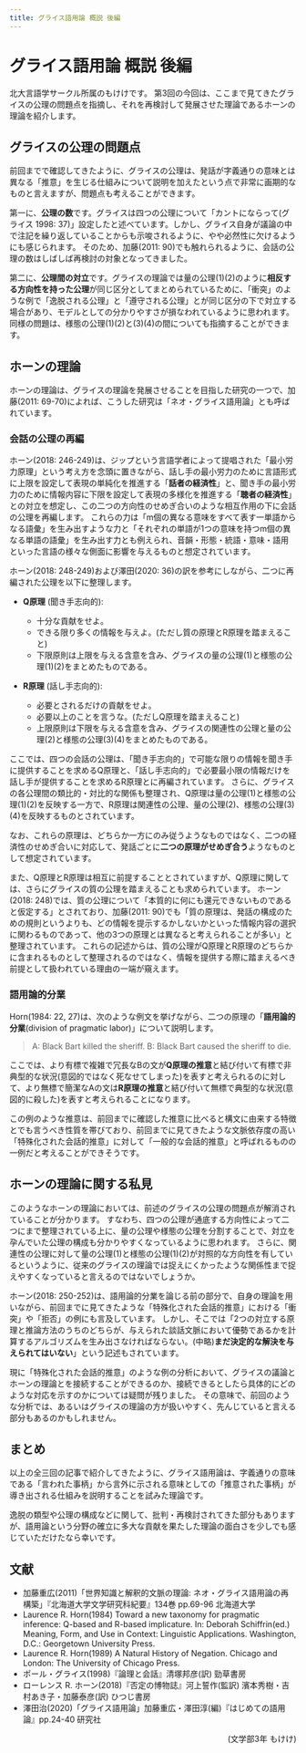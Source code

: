 ```yaml
---
title: グライス語用論 概説 後編
---
```


# グライス語用論 概説 後編

北大言語学サークル所属のもけけです。
第3回の今回は、ここまで見てきたグライスの公理の問題点を指摘し、それを再検討して発展させた理論であるホーンの理論を紹介します。

## グライスの公理の問題点

前回までで確認してきたように、グライスの公理は、発話が字義通りの意味とは異なる「推意」を生じる仕組みについて説明を加えたという点で非常に画期的なものと言えますが、問題点も考えることができます。

第一に、**公理の数**です。グライスは四つの公理について「カントにならって(グライス 1998: 37)」設定したと述べています。しかし、グライス自身が議論の中で注記を繰り返していることからも示唆されるように、やや必然性に欠けるようにも感じられます。
そのため、加藤(2011: 90)でも触れられるように、会話の公理の数はしばしば再検討の対象となってきました。

第二に、**公理間の対立**です。グライスの理論では量の公理(1)(2)のように**相反する方向性を持った公理**が同じ区分としてまとめられているために、「衝突」のような例で「逸脱される公理」と「遵守される公理」とが同じ区分の下で対立する場合があり、モデルとしての分かりやすさが損なわれているように思われます。同様の問題は、様態の公理(1)(2)と(3)(4)の間についても指摘することができます。

## ホーンの理論

ホーンの理論は、グライスの理論を発展させることを目指した研究の一つで、加藤(2011: 69-70)によれば、こうした研究は「ネオ・グライス語用論」とも呼ばれています。

### 会話の公理の再編

ホーン(2018: 246-249)は、ジップという言語学者によって提唱された「最小労力原理」という考え方を念頭に置きながら、話し手の最小労力のために言語形式に上限を設定して表現の単純化を推進する「**話者の経済性**」と、聞き手の最小労力のために情報内容に下限を設定して表現の多様化を推進する「**聴者の経済性**」との対立を想定し、この二つの方向性のせめぎ合いのような相互作用の下に会話の公理を再編します。
これらの力は「m個の異なる意味をすべて表す一単語からなる語彙」を生み出すような力と「それぞれの単語が1つの意味を持つm個の異なる単語の語彙」を生み出す力とも例えられ、音韻・形態・統語・意味・語用といった言語の様々な側面に影響を与えるものと想定されています。

ホーン(2018: 248-249)および澤田(2020: 36)の訳を参考にしながら、二つに再編された公理を以下に整理します。

- **Q原理** (聞き手志向的):
  - 十分な貢献をせよ。
  - できる限り多くの情報を与えよ。(ただし質の原理とR原理を踏まえること)
  - 下限原則は上限を与える含意を含み、グライスの量の公理(1)と様態の公理(1)(2)をまとめたものである。

- **R原理** (話し手志向的):
  - 必要とされるだけの貢献をせよ。
  - 必要以上のことを言うな。(ただしQ原理を踏まえること)
  - 上限原則は下限を与える含意を含み、グライスの関連性の公理と量の公理(2)と様態の公理(3)(4)をまとめたものである。

ここでは、四つの会話の公理は、「聞き手志向的」で可能な限りの情報を聞き手に提供することを求めるQ原理と、「話し手志向的」で必要最小限の情報だけを話し手が提供することを求めるR原理とに再編されています。
さらに、グライスの各公理間の類比的・対比的な関係も整理され、Q原理は量の公理(1)と様態の公理(1)(2)を反映する一方で、R原理は関連性の公理、量の公理(2)、様態の公理(3)(4)を反映するものとされています。

なお、これらの原理は、どちらか一方にのみ従うようなものではなく、二つの経済性のせめぎ合いに対応して、発話ごとに**二つの原理がせめぎ合う**ようなものとして想定されています。

また、Q原理とR原理は相互に前提することとされていますが、Q原理に関しては、さらにグライスの質の公理を踏まえることも求められています。
ホーン(2018: 248)では、質の公理について「本質的に何にも還元できないものであると仮定する」とされており、加藤(2011: 90)でも「質の原理は、発話の構成のための規則というよりも、どの情報を提示するかしないかといった情報内容の選択に関わるものであって、他の3つの原理とは異なると考えられることが多い」と整理されています。
これらの記述からは、質の公理がQ原理とR原理のどちらかに含まれるものとして整理されるのではなく、情報を提供する際に踏まえるべき前提として扱われている理由の一端が窺えます。

### 語用論的分業

Horn(1984: 22, 27)は、次のような例文を挙げながら、二つの原理の「**語用論的分業**(division of pragmatic labor)」について説明します。

> A: Black Bart killed the sheriff.
> B: Black Bart caused the sheriff to die.

ここでは、より有標で複雑で冗長なBの文が**Q原理の推意**と結び付いて有標で非典型的な状況(意図的ではなく死なせてしまった)を表すと考えられるのに対して、より無標で簡潔なAの文は**R原理の推意**と結び付いて無標で典型的な状況(意図的に殺した)を表すと考えられることになります。

この例のような推意は、前回までに確認した推意に比べると構文に由来する特徴とでも言うべき性質を帯びており、前回までに見てきたような文脈依存度の高い「特殊化された会話的推意」に対して「一般的な会話的推意」と呼ばれるものの一例だと考えることができそうです。

## ホーンの理論に関する私見

このようなホーンの理論においては、前述のグライスの公理の問題点が解消されていることが分かります。
すなわち、四つの公理が通底する方向性によって二つにまで整理されている上に、量の公理や様態の公理を分割することで、対立を孕んでいた公理の構成も分かりやすくなっているように思われます。
さらに、関連性の公理に対して量の公理(1)と様態の公理(1)(2)が対照的な方向性を有しているというように、従来のグライスの理論では捉えにくかったような関係性まで捉えやすくなっていると言えるのではないでしょうか。

ホーン(2018: 250-252)は、語用論的分業を論じる前の部分で、自身の理論を用いながら、前回までに見てきたような「特殊化された会話的推意」における「衝突」や「拒否」の例にも言及しています。
しかし、そこでは「2つの対立する原理と推論方法のうちのどちらが、与えられた談話文脈において優勢であるかを計算するアルゴリズムを生み出さなければならない。(中略)**まだ決定的な解決を与えられてはいない**」という記述もされています。

現に「特殊化された会話的推意」のような例の分析において、グライスの議論とホーンの理論とを接続することができるのか、接続できるとしたら具体的にどのような対応を示すのかについては疑問が残りました。
その意味で、前回のような分析では、あるいはグライスの理論の方が扱いやすく、先んじていると言える部分もあるのかもしれません。

## まとめ

以上の全三回の記事で紹介してきたように、グライス語用論は、字義通りの意味である「言われた事柄」から言外に示される意味としての「推意された事柄」が導き出される仕組みを説明することを試みた理論です。

逸脱の類型や公理の構成などに関して、批判・再検討されてきた部分もありますが、語用論という分野の確立に多大な貢献を果たした理論の面白さを少しでも感じていただけたなら幸いです。

## 文献

- 加藤重広(2011)「世界知識と解釈的文脈の理論: ネオ・グライス語用論の再構築」『北海道大学文学研究科紀要』134巻 pp.69-96 北海道大学
- Laurence R. Horn(1984) Toward a new taxonomy for pragmatic inference: Q-based and R-based implicature. In: Deborah Schiffrin(ed.) Meaning, Form, and Use in Context: Linguistic Applications. Washington, D.C.: Georgetown University Press.
- Laurence R. Horn(1989) A Natural History of Negation. Chicago and London: The University of Chicago Press.
- ポール・グライス(1998)『論理と会話』清塚邦彦(訳) 勁草書房
- ローレンス R. ホーン(2018)『否定の博物誌』河上誓作(監訳) 濱本秀樹・吉村あき子・加藤泰彦(訳) ひつじ書房
- 澤田治(2020)「グライス語用論」加藤重広・澤田淳(編)『はじめての語用論』pp.24-40 研究社

<p style="text-align: right;">
(文学部3年 もけけ)
</p>
